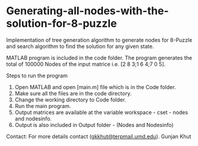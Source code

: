 # Generating-all-nodes-with-the-solution-for-8-puzzle

Implementation of tree generation algorithm to generate nodes for 8-Puzzle and search algorithm to find the solution for any given state.

MATLAB program is included in the code folder. 
The program generates the total of 100000 Nodes of the input matrice i.e.
[2 8 3;1 6 4;7 0 5].

Steps to run the program

1) Open MATLAB and open [main.m] file which is in the Code folder.
2) Make sure all the files are in the code directory.
3) Change the working directory to Code folder.
4) Run the main program.
5) Output matrices are available at the variable workspace - cset - nodes and nodesinfo.
6) Output is also included in Output folder - (Nodes and Nodesinfo)

Contact: 
For more details contact (gkkhut@terpmail.umd.edu).
Gunjan Khut
